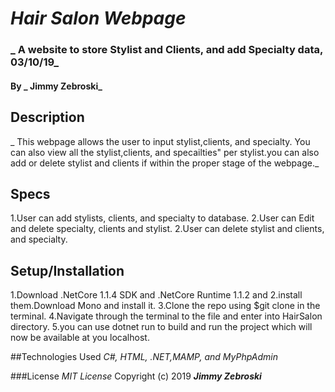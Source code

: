 # _Hair Salon Webpage_
### _ A website to store Stylist and Clients, and add Specialty data, 03/10/19_

#### By _ **Jimmy Zebroski**_

## Description

_ This webpage allows the user to input stylist,clients, and specialty. You can also view all the stylist,clients, and specailties" per stylist.you can also add or delete stylist and clients if within the proper stage of the webpage._

## Specs

1.User can add stylists, clients, and specialty to database.
2.User can Edit and delete specialty, clients and stylist.
2.User can delete stylist and clients, and specialty.

## Setup/Installation
1.Download .NetCore 1.1.4 SDK and .NetCore Runtime 1.1.2 and 2.install them.Download Mono and install it.
3.Clone the repo using $git clone in the terminal.
4.Navigate through the terminal to the file and enter into HairSalon directory.
5.you can use dotnet run to build and run the project which will now be available at you localhost.

##Technologies Used
_C#, HTML, .NET,MAMP, and MyPhpAdmin_

###License
*MIT License*
Copyright (c) 2019 **_Jimmy Zebroski_**

